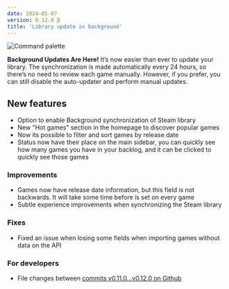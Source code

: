 ```yaml
---
date: 2024-05-07
version: 0.12.0 β
title: 'Library update in background'
---
```


![Command palette](/img/changelog/2024-04.png)

**Background Updates Are Here!** It’s now easier than ever to update your library. The synchronization is made automatically every 24 hours, so there’s no need to review each game manually. However, if you prefer, you can still disable the auto-updater and perform manual updates.

## New features
- Option to enable Background synchronization of Steam library
- New "Hot games" section in the homepage to discover popular games
- Now its possible to filter and sort games by release date
- Status now have their place on the main sidebar, you can quickly see how many games you have in your backlog, and it can be clicked to quickly see those games

### Improvements
- Games now have release date information, but this field is not backwards. It will take some time before is set on every game
- Subtle experience improvements when synchronizing the Steam library

### Fixes
- Fixed an issue when losing some fields when importing games without data on the API

### For developers
- File changes between [commits v0.11.0...v0.12.0 on Github](https://github.com/gsabater/backlog.rip/compare/v0.11.0...v0.12.0)
